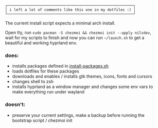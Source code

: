 ```
┌──────────────────────────────────────────────────────────┐
│ i left a lot of comments like this one in my dotfiles :) │
└──────────────────────────────────────────────────────────┘
``` 
The current install script expects a minimal arch install.

Open tty, run `sudo pacman -S chezmoi && chezmoi init --apply nilsdev`, wait for my scripts to finish and now you can run `~/launch.sh` to get a beautiful and working hyprland env. 

### does:
- installs packages defined in [install-packages.sh](https://github.com/nilsdev/dotfiles/blob/main/run_once_after_install-packages.sh)
- loads dotfiles for these packages
- downloads and enables / installs gtk themes, icons, fonts and cursors
- changes shell to zsh
- installs hyprland as a window manager and changes some env vars to make everything run under wayland

### doesn't: 
- preserve your current settings, make a backup before running the bootstrap script / chezmoi init

